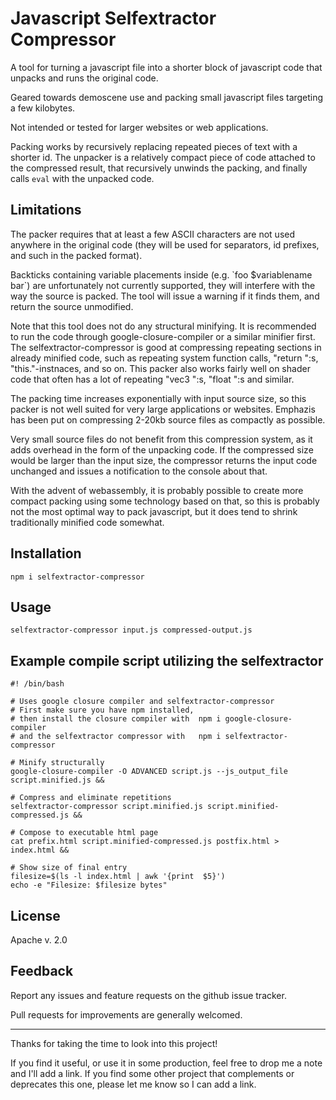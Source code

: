 # Javascript Selfextractor Compressor

A tool for turning a javascript file into a shorter block of javascript code that unpacks and runs the original code.  

Geared towards demoscene use and packing small javascript files targeting a few kilobytes.

Not intended or tested for larger websites or web applications.

Packing works by recursively replacing repeated pieces of text with a shorter id.  The unpacker is a relatively compact piece of code attached to the compressed result, that recursively unwinds the packing, and finally calls `eval` with the unpacked code.

## Limitations

The packer requires that at least a few ASCII characters are not used anywhere in the original code (they will be used for separators, id prefixes, and such in the packed format).

Backticks containing variable placements inside (e.g. \`foo $variablename bar\`) are unfortunately not currently supported, they will interfere with the way the source is packed.  The tool will issue a warning if it finds them, and return the source unmodified.

Note that this tool does not do any structural minifying.  It is recommended to run the code through google-closure-compiler or a similar minifier first.  The selfextractor-compressor is good at compressing repeating sections in already minified code, such as repeating system function calls, "return ":s, "this."-instnaces, and so on.  This packer also works fairly well on shader code that often has a lot of repeating "vec3 ":s, "float ":s and similar.

The packing time increases exponentially with input source size, so this packer is not well suited for very large applications or websites.  Emphazis has been put on compressing 2-20kb source files as compactly as possible.

Very small source files do not benefit from this compression system, as it adds overhead in the form of the unpacking code.  If the compressed size would be larger than the input size, the compressor returns the input code unchanged and issues a notification to the console about that.

With the advent of webassembly, it is probably possible to create more compact packing using some technology based on that, so this is probably not the most optimal way to pack javascript, but it does tend to shrink traditionally minified code somewhat.

## Installation

    npm i selfextractor-compressor

## Usage

    selfextractor-compressor input.js compressed-output.js


## Example compile script utilizing the selfextractor

    #! /bin/bash
    
    # Uses google closure compiler and selfextractor-compressor
    # First make sure you have npm installed,
    # then install the closure compiler with  npm i google-closure-compiler
    # and the selfextractor compressor with   npm i selfextractor-compressor
    
    # Minify structurally
    google-closure-compiler -O ADVANCED script.js --js_output_file script.minified.js &&

    # Compress and eliminate repetitions
    selfextractor-compressor script.minified.js script.minified-compressed.js &&
    
    # Compose to executable html page
    cat prefix.html script.minified-compressed.js postfix.html > index.html &&
    
    # Show size of final entry
    filesize=$(ls -l index.html | awk '{print  $5}')
    echo -e "Filesize: $filesize bytes"
  

## License

Apache v. 2.0


## Feedback

Report any issues and feature requests on the github issue tracker.

Pull requests for improvements are generally welcomed.

----

Thanks for taking the time to look into this project!

If you find it useful, or use it in some production, feel free to drop me a note and I'll add a link.
If you find some other project that complements or deprecates this one, please let me know so I can add a link.
